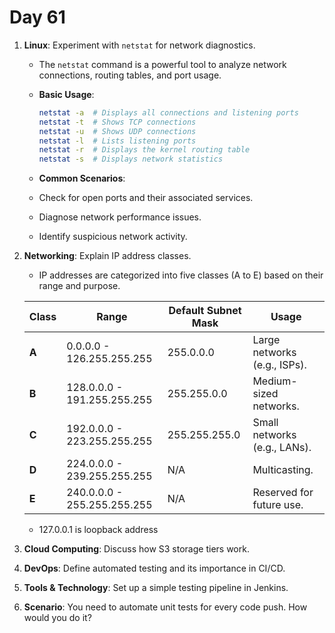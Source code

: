 # Day 61


1. **Linux**: Experiment with `netstat` for network diagnostics.
   - The `netstat` command is a powerful tool to analyze network connections, routing tables, and port usage.  
    - **Basic Usage**:  
      ```bash
      netstat -a  # Displays all connections and listening ports  
      netstat -t  # Shows TCP connections  
      netstat -u  # Shows UDP connections  
      netstat -l  # Lists listening ports  
      netstat -r  # Displays the kernel routing table  
      netstat -s  # Displays network statistics  
      ```

   - **Common Scenarios**:  
    - Check for open ports and their associated services.
    - Diagnose network performance issues.
    - Identify suspicious network activity.


2. **Networking**: Explain IP address classes.
   - IP addresses are categorized into five classes (A to E) based on their range and purpose.  

   | **Class** | **Range**                | **Default Subnet Mask** | **Usage**                      |  
   |-----------|--------------------------|--------------------------|--------------------------------|  
   | **A**     | 0.0.0.0 - 126.255.255.255 | 255.0.0.0                | Large networks (e.g., ISPs).  |  
   | **B**     | 128.0.0.0 - 191.255.255.255 | 255.255.0.0              | Medium-sized networks.        |  
   | **C**     | 192.0.0.0 - 223.255.255.255 | 255.255.255.0            | Small networks (e.g., LANs).  |  
   | **D**     | 224.0.0.0 - 239.255.255.255 | N/A                      | Multicasting.                 |  
   | **E**     | 240.0.0.0 - 255.255.255.255 | N/A                      | Reserved for future use.      |  
   
   * 127.0.0.1 is loopback address


3. **Cloud Computing**: Discuss how S3 storage tiers work.

4. **DevOps**: Define automated testing and its importance in CI/CD.

5. **Tools & Technology**: Set up a simple testing pipeline in Jenkins.

6. **Scenario**: You need to automate unit tests for every code push. How would you do it?

